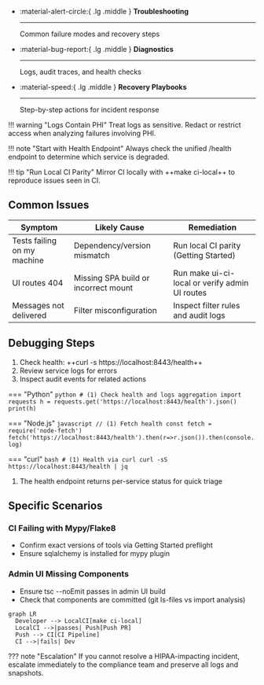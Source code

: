 <div class='grid cards' markdown>

-   :material-alert-circle:{ .lg .middle } **Troubleshooting**
    
    ---
    Common failure modes and recovery steps

-   :material-bug-report:{ .lg .middle } **Diagnostics**
    
    ---
    Logs, audit traces, and health checks

-   :material-speed:{ .lg .middle } **Recovery Playbooks**
    
    ---
    Step-by-step actions for incident response

</div>

!!! warning "Logs Contain PHI"
    Treat logs as sensitive. Redact or restrict access when analyzing failures involving PHI.

!!! note "Start with Health Endpoint"
    Always check the unified /health endpoint to determine which service is degraded.

!!! tip "Run Local CI Parity"
    Mirror CI locally with ++make ci-local++ to reproduce issues seen in CI.

## Common Issues

| Symptom | Likely Cause | Remediation |
|---------|--------------|-------------|
| Tests failing on my machine | Dependency/version mismatch | Run local CI parity (Getting Started) |
| UI routes 404 | Missing SPA build or incorrect mount | Run make ui-ci-local or verify admin UI routes |
| Messages not delivered | Filter misconfiguration | Inspect filter rules and audit logs |


## Debugging Steps

1. Check health: ++curl -s https://localhost:8443/health++
2. Review service logs for errors
3. Inspect audit events for related actions

=== "Python"
    ```python
    # (1) Check health and logs aggregation
    import requests
    h = requests.get('https://localhost:8443/health').json()
    print(h)
    ```

=== "Node.js"
    ```javascript
    // (1) Fetch health
    const fetch = require('node-fetch')
    fetch('https://localhost:8443/health').then(r=>r.json()).then(console.log)
    ```

=== "curl"
    ```bash
    # (1) Health via curl
    curl -sS https://localhost:8443/health | jq
    ```

1. The health endpoint returns per-service status for quick triage


## Specific Scenarios

### CI Failing with Mypy/Flake8

- Confirm exact versions of tools via Getting Started preflight
- Ensure sqlalchemy is installed for mypy plugin

### Admin UI Missing Components

- Ensure tsc --noEmit passes in admin UI build
- Check that components are committed (git ls-files vs import analysis)


```mermaid
graph LR
  Developer --> LocalCI[make ci-local]
  LocalCI -->|passes| Push[Push PR]
  Push --> CI[CI Pipeline]
  CI -->|fails| Dev
```


??? note "Escalation"
    If you cannot resolve a HIPAA-impacting incident, escalate immediately to the compliance team and preserve all logs and snapshots.
